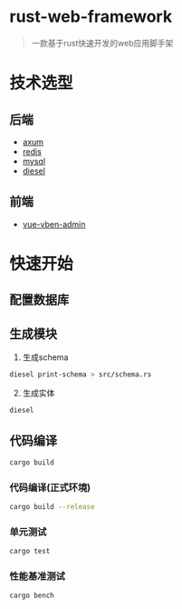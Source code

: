 # rust-web-framework
> 一款基于rust快速开发的web应用脚手架
# 技术选型
## 后端
- [axum](https://github.com/tokio-rs/axum)
- [redis](https://github.com/redis/redis)
- [mysql](https://github.com/mysql/mysql-server)
- [diesel](https://github.com/SeaQL/sea-orm)
## 前端
- [vue-vben-admin](https://vben.vvbin.cn/)
# 快速开始

## 配置数据库

## 生成模块

1. 生成schema
```bash
diesel print-schema > src/schema.rs
```
2. 生成实体
```bash
diesel  
```

## 代码编译
```bash
cargo build
```

### 代码编译(正式环境)
```bash
cargo build --release
```

### 单元测试
```bash
cargo test
```

### 性能基准测试
```bash
cargo bench
```